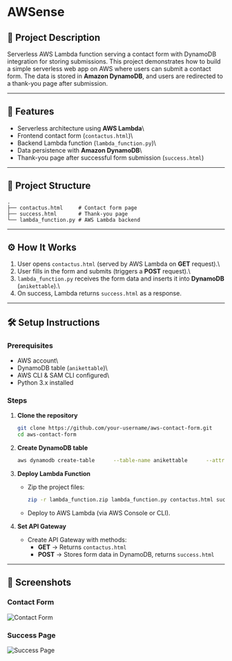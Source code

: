 # AWSense

## 📌 Project Description

Serverless AWS Lambda function serving a contact form with DynamoDB
integration for storing submissions.
This project demonstrates how to build a simple serverless web app on
AWS where users can submit a contact form.
The data is stored in **Amazon DynamoDB**, and users are redirected to a
thank-you page after submission.

------------------------------------------------------------------------

## 🚀 Features

-   Serverless architecture using **AWS Lambda**\
-   Frontend contact form (`contactus.html`)\
-   Backend Lambda function (`lambda_function.py`)\
-   Data persistence with **Amazon DynamoDB**\
-   Thank-you page after successful form submission (`success.html`)

------------------------------------------------------------------------

## 📂 Project Structure

    .
    ├── contactus.html     # Contact form page
    ├── success.html       # Thank-you page
    └── lambda_function.py # AWS Lambda backend

------------------------------------------------------------------------

## ⚙️ How It Works

1.  User opens `contactus.html` (served by AWS Lambda on **GET**
    request).\
2.  User fills in the form and submits (triggers a **POST** request).\
3.  `lambda_function.py` receives the form data and inserts it into
    **DynamoDB** (`anikettable`).\
4.  On success, Lambda returns `success.html` as a response.

------------------------------------------------------------------------

## 🛠️ Setup Instructions

### Prerequisites

-   AWS account\
-   DynamoDB table (`anikettable`)\
-   AWS CLI & SAM CLI configured\
-   Python 3.x installed

### Steps

1.  **Clone the repository**

    ``` bash
    git clone https://github.com/your-username/aws-contact-form.git
    cd aws-contact-form
    ```

2.  **Create DynamoDB table**

    ``` bash
    aws dynamodb create-table      --table-name anikettable      --attribute-definitions AttributeName=fname,AttributeType=S      --key-schema AttributeName=fname,KeyType=HASH      --billing-mode PAY_PER_REQUEST
    ```

3.  **Deploy Lambda Function**

    -   Zip the project files:

        ``` bash
        zip -r lambda_function.zip lambda_function.py contactus.html success.html
        ```

    -   Deploy to AWS Lambda (via AWS Console or CLI).

4.  **Set API Gateway**

    -   Create API Gateway with methods:
        -   **GET** → Returns `contactus.html`
        -   **POST** → Stores form data in DynamoDB, returns
            `success.html`

------------------------------------------------------------------------

## 📸 Screenshots

### Contact Form

![Contact Form](./screenshots/contactus.png)

### Success Page

![Success Page](./screenshots/success.png)


